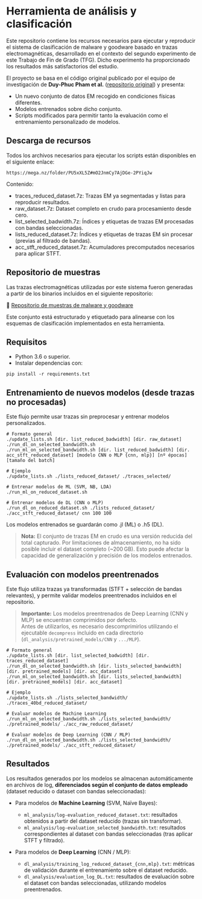 # Herramienta de análisis y clasificación

Este repositorio contiene los recursos necesarios para ejecutar y reproducir el sistema de clasificación de malware y goodware basado en trazas electromagnéticas, desarrollado en el contexto del segundo experimento de este Trabajo de Fin de Grado (TFG). Dicho experimento ha proporcionado los resultados más satisfactorios del estudio.

El proyecto se basa en el código original publicado por el equipo de investigación de **Duy-Phuc Pham et al.** ([repositorio original](https://github.com/ahma-hub/analysis)) y presenta:
- Un nuevo conjunto de datos EM recogido en condiciones físicas diferentes.
- Modelos entrenados sobre dicho conjunto.
- Scripts modificados para permitir tanto la evaluación como el entrenamiento personalizado de modelos.

## Descarga de recursos

Todos los archivos necesarios para ejecutar los scripts están disponibles en el siguiente enlace:
```
https://mega.nz/folder/PU5xXL5Z#mO2JnmCy7AjDGe-2PYiqJw
```

Contenido:
- traces_reduced_dataset.7z: Trazas EM ya segmentadas y listas para reproducir resultados.
- raw_dataset.7z: Dataset completo en crudo para procesamiento desde cero.
- list_selected_badwidth.7z: Índices y etiquetas de trazas EM procesadas con bandas seleccionadas.
- lists_reduced_dataset.7z: Índices y etiquetas de trazas EM sin procesar (previas al filtrado de bandas).
- acc_stft_reduced_dataset.7z: Acumuladores precomputados necesarios para aplicar STFT.

## Repositorio de muestras

Las trazas electromagnéticas utilizadas por este sistema fueron generadas a partir de los binarios incluidos en el siguiente repositorio:

🔗 [Repositorio de muestras de malware y goodware](https://github.com/AlejandroMoreno2000/dataset/)

Este conjunto está estructurado y etiquetado para alinearse con los esquemas de clasificación implementados en esta herramienta.

## Requisitos

- Python 3.6 o superior.
- Instalar dependencias con:
```
pip install -r requirements.txt
```

## Entrenamiento de nuevos modelos (desde trazas no procesadas)

Este flujo permite usar trazas sin preprocesar y entrenar modelos personalizados.

```
# Formato general
./update_lists.sh [dir. list_reduced_badwidth] [dir. raw_dataset]
./run_dl_on_selected_bandwidth.sh 
./run_ml_on_selected_bandwidth.sh [dir. list_reduced_badwidth] [dir. acc_stft_reduced_dataset] [modelo CNN o MLP {cnn, mlp}] [nº épocas] [tamaño del batch]
```

```
# Ejemplo
./update_lists.sh ./lists_reduced_dataset/ ./traces_selected/

# Entrenar modelos de ML (SVM, NB, LDA)
./run_ml_on_reduced_dataset.sh

# Entrenar modelos de DL (CNN o MLP)
./run_dl_on_reduced_dataset.sh ./lists_reduced_dataset/ ./acc_stft_reduced_dataset/ cnn 100 100
```

Los modelos entrenados se guardarán como .jl (ML) o .h5 (DL).

> **Nota:** El conjunto de trazas EM en crudo es una versión reducida del total capturado. Por limitaciones de almacenamiento, no ha sido posible incluir el dataset completo (~200 GB). Esto puede afectar la capacidad de generalización y precisión de los modelos entrenados.

## Evaluación con modelos preentrenados 

Este flujo utiliza trazas ya transformadas (STFT + selección de bandas relevantes), y permite validar modelos preentrenados incluidos en el repositorio.

> **Importante:** Los modelos preentrenados de Deep Learning (CNN y MLP) se encuentran comprimidos por defecto.  
> Antes de utilizarlos, es necesario descomprimirlos utilizando el ejecutable `decompress` incluido en cada directorio (`dl_analysis/pretrained_models/CNN` y `.../MLP`).  

```
# Formato general
./update_lists.sh [dir. list_selected_badwidth] [dir. traces_reduced_dataset]
./run_dl_on_selected_bandwidth.sh [dir. lists_selected_bandwidth] [dir. pretrained_models] [dir. acc_dataset]
./run_ml_on_selected_bandwidth.sh [dir. lists_selected_bandwidth] [dir. pretrained_models] [dir. acc_dataset]
```

```
# Ejemplo
./update_lists.sh ./lists_selected_bandwidth/ ./traces_40bd_reduced_dataset/

# Evaluar modelos de Machine Learning
./run_ml_on_selected_bandwidth.sh ./lists_selected_bandwidth/ ./pretrained_models/ ./acc_raw_reduced_dataset/

# Evaluar modelos de Deep Learning (CNN / MLP)
./run_dl_on_selected_bandwidth.sh ./lists_selected_bandwidth/ ./pretrained_models/ ./acc_stft_reduced_dataset/
```

## Resultados

Los resultados generados por los modelos se almacenan automáticamente en archivos de log, **diferenciados según el conjunto de datos empleado** (dataset reducido o dataset con bandas seleccionadas):

- Para modelos de **Machine Learning** (SVM, Naïve Bayes):
  - `ml_analysis/log-evaluation_reduced_dataset.txt`: resultados obtenidos a partir del dataset reducido (trazas sin transformar).
  - `ml_analysis/log-evaluation_selected_bandwidth.txt`: resultados correspondientes al dataset con bandas seleccionadas (tras aplicar STFT y filtrado).

- Para modelos de **Deep Learning** (CNN / MLP):
  - `dl_analysis/training_log_reduced_dataset_{cnn,mlp}.txt`: métricas de validación durante el entrenamiento sobre el dataset reducido.
  - `dl_analysis/evaluation_log_DL.txt`: resultados de evaluación sobre el dataset con bandas seleccionadas, utilizando modelos preentrenados.
